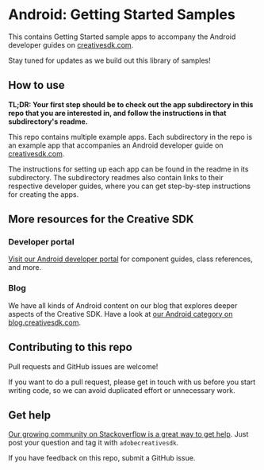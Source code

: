 # Android: Getting Started Samples

This contains Getting Started sample apps to accompany the Android developer guides on [creativesdk.com](http://creativesdk.com).

Stay tuned for updates as we build out this library of samples!

## How to use

**TL;DR: Your first step should be to check out the app subdirectory in this repo that you are interested in, and follow the instructions in that subdirectory's readme.**

This repo contains multiple example apps. Each subdirectory in the repo is an example app that accompanies an Android developer guide on [creativesdk.com](http://creativesdk.com).

The instructions for setting up each app can be found in the readme in its subdirectory. The subdirectory readmes also contain links to their respective developer guides, where you can get step-by-step instructions for creating the apps.

## More resources for the Creative SDK

### Developer portal

[Visit our Android developer portal](https://creativesdk.adobe.com/docs/android/#/index.html) for component guides, class references, and more.

### Blog

We have all kinds of Android content on our blog that explores deeper aspects of the Creative SDK. Have a look at [our Android category on blog.creativesdk.com](https://blog.creativesdk.com/category/android/).

## Contributing to this repo

Pull requests and GitHub issues are welcome!

If you want to do a pull request, please get in touch with us before you start writing code, so we can avoid duplicated effort or unnecessary work.

## Get help

[Our growing community on Stackoverflow is a great way to get help](https://stackoverflow.com/questions/tagged/adobecreativesdk). Just post your question and tag it with `adobecreativesdk`.

If you have feedback on this repo, submit a GitHub issue.